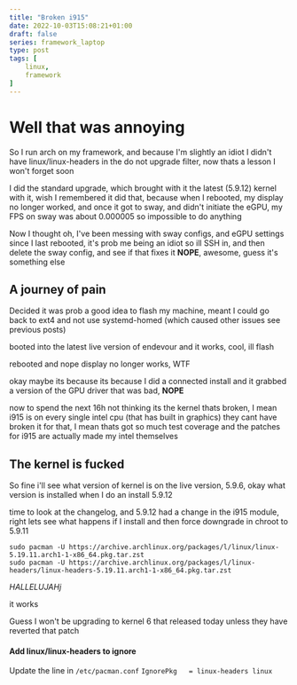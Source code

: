 ```yaml
---
title: "Broken i915"
date: 2022-10-03T15:08:21+01:00
draft: false
series: framework_laptop
type: post
tags: [
	linux,
	framework
]
---
```


# Well that was annoying
So I run arch on my framework, and because I'm slightly an idiot I didn't have linux/linux-headers in the do not upgrade filter, now thats a lesson I won't forget soon

I did the standard upgrade, which brought with it the latest (5.9.12) kernel with it, wish I remembered it did that, because when I rebooted, my display no longer worked, and once it got to sway, and didn't initiate the eGPU, my FPS on sway was about 0.000005 so impossible to do anything

Now I thought oh, I've been messing with sway configs, and eGPU settings since I last rebooted, it's prob me being an idiot so ill SSH in, and then delete the sway config, and see if that fixes it **NOPE**, awesome, guess it's something else

## A journey of pain
Decided it was prob a good idea to flash my machine, meant I could go back to ext4 and not use systemd-homed (which caused other issues see previous posts)

booted into the latest live version of endevour and it works, cool, ill flash

rebooted and nope display no longer works, WTF

okay maybe its because its because I did a connected install and it grabbed a version of the GPU driver that was bad, **NOPE**

now to spend the next 16h not thinking its the kernel thats broken, I mean i915 is on every single intel cpu (that has built in graphics) they cant have broken it for that, I mean thats got so much test coverage and the patches for i915 are actually made my intel themselves

## The kernel is fucked
So fine i'll see what version of kernel is on the live version, 5.9.6, okay what version is installed when I do an install 5.9.12

time to look at the changelog, and 5.9.12 had a change in the i915 module, right lets see what happens if I install and then force downgrade in chroot to 5.9.11

```
sudo pacman -U https://archive.archlinux.org/packages/l/linux/linux-5.19.11.arch1-1-x86_64.pkg.tar.zst
sudo pacman -U https://archive.archlinux.org/packages/l/linux-headers/linux-headers-5.19.11.arch1-1-x86_64.pkg.tar.zst
```

*HALLELUJAHj*

it works

Guess I won't be upgrading to kernel 6 that released today unless they have reverted that patch

#### Add linux/linux-headers to ignore
Update the line in ```/etc/pacman.conf```
``` IgnorePkg   = linux-headers linux ```